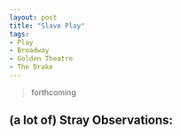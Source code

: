 ```yaml
---
layout: post
title: "Slave Play"
tags:
- Play
- Broadway
- Golden Theatre
- The Drake
---
```

> forthcoming

## (a lot of) Stray Observations:

